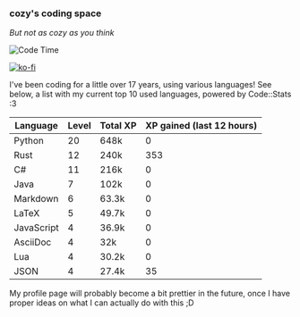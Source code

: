 ### cozy's coding space
*But not as cozy as you think*

![Code Time](https://img.shields.io/endpoint?style=flat&url=https://codetime-api.datreks.com/badge/2173?logoColor=white%26project=%26recentMS=0%26showProject=false)

[![ko-fi](https://ko-fi.com/img/githubbutton_sm.svg)](https://ko-fi.com/J3J75ITL4)

I've been coding for a little over 17 years, using various languages! See below, a list with my current top 10 used languages, powered by Code::Stats :3
    
| Language | Level | Total XP | XP gained (last 12 hours) |
| --- | --- | --- | --- |
| Python | 20 | 648k | 0 |
| Rust | 12 | 240k | 353 |
| C# | 11 | 216k | 0 |
| Java | 7 | 102k | 0 |
| Markdown | 6 | 63.3k | 0 |
| LaTeX | 5 | 49.7k | 0 |
| JavaScript | 4 | 36.9k | 0 |
| AsciiDoc | 4 | 32k | 0 |
| Lua | 4 | 30.2k | 0 |
| JSON | 4 | 27.4k | 35 |
    
My profile page will probably become a bit prettier in the future, once I have proper ideas on what I can actually do with this ;D